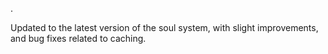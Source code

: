 .

Updated to the latest version of the soul system, with slight improvements, and bug fixes related to caching.